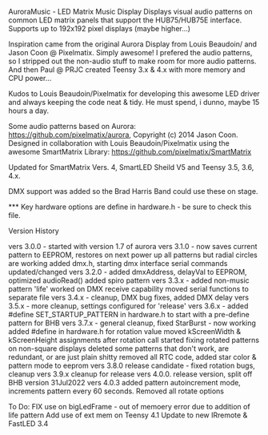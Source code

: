 AuroraMusic - LED Matrix Music Display
Displays visual audio patterns on common LED matrix panels that
support the HUB75/HUB75E interface. Supports up to 192x192 pixel
displays (maybe higher...)

Inspiration came from the original Aurora Display from Louis Beaudoin/ and
Jason Coon @ Pixelmatix. Simply awesome! I prefered the audio patterns, so I
stripped out the non-audio stuff to make room for more audio patterns. And
then Paul @ PRJC created Teensy 3.x & 4.x with more memory and CPU power...

Kudos to Louis Beaudoin/Pixelmatix for developing this awesome LED driver
and always keeping the code neat & tidy. He must spend, i dunno, maybe 15 hours a day.

Some audio patterns based on Aurora: https://github.com/pixelmatix/aurora, 
Copyright (c) 2014 Jason Coon. Designed in collaboration with Louis Beaudoin/Pixelmatix
using the awesome SmartMatrix Library: https://github.com/pixelmatix/SmartMatrix

Updated for SmartMatrix Vers. 4,  SmartLED Sheild V5 and Teensy 3.5, 3.6, 4.x.

DMX support was added so the Brad Harris Band could use these on stage.

*** Key hardware options are define in hardware.h - be sure to check this file.


  Version History

  vers 3.0.0 - started with version 1.7 of aurora
  vers 3.1.0 - now saves current pattern to EEPROM, restores on next power up
               all patterns but radial circles are working
               added dmx.h, starting dmx interface
               serial commands updated/changed
  vers 3.2.0 - added dmxAddress, delayVal to EEPROM, optimized audioRead()
               added spiro pattern
  vers 3.3.x - added non-music pattern 'life'
               worked on DMX receive capability
               moved serial functions to separate file
  vers 3.4.x - cleanup, DMX bug fixes, added DMX delay
  vers 3.5.x - more cleanup, settings configured for 'release'
  vers 3.6.x - added #define SET_STARTUP_PATTERN in hardware.h to start
                  with a pre-define pattern for BHB
  vers 3.7.x - general cleanup, fixed StarBurst - now working
               added #define in hardware.h for rotation value
               moved kScreenWidth & kScreenHeight assignments after rotation call
               started fixing rotated patterns on non-square displays
               deleted some patterns that don't work, are redundant, or are just plain shitty
               removed all RTC code, added star color & pattern mode to eeprom
  vers 3.8.0   release candidate - fixed rotation bugs, cleanup
  vers 3.9.x   cleanup for release
  vers 4.0.0.  release version, split off BHB version 31Jul2022
  vers 4.0.3   added pattern autoincrement mode, increments pattern every 60 seconds. 
               Removed all rotate options



  To Do:
      FIX use on bigLedFrame - out of memoery error due to addition of life pattern
      Add use of ext mem on Teensy 4.1
      Update to new IRremote & FastLED 3.4


